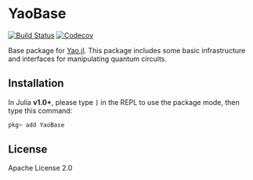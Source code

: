 # YaoBase

[![Build Status](https://travis-ci.com/QuantumBFS/YaoBase.jl.svg?branch=master)](https://travis-ci.com/QuantumBFS/YaoBase.jl)
[![Codecov](https://codecov.io/gh/QuantumBFS/YaoBase.jl/branch/master/graph/badge.svg)](https://codecov.io/gh/QuantumBFS/YaoBase.jl)

Base package for [Yao.jl](https://github.com/QuantumBFS/Yao.jl). This package includes some basic infrastructure and interfaces for manipulating quantum circuits.

## Installation

In Julia **v1.0+**, please type `]` in the REPL to use the package mode, then type this command:

```julia
pkg> add YaoBase
```

## License

Apache License 2.0
